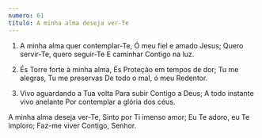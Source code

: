 ```yaml
---
numero: 61
titulo: A minha alma deseja ver-Te
---
```

1. A minha alma quer contemplar-Te,
Ó meu fiel e amado Jesus;
Quero servir-Te, quero seguir-Te
E caminhar Contigo na luz.

2. És Torre forte à minha alma,
És Proteção em tempos de dor;
Tu me alegras, Tu me preservas
De todo o mal, ó meu Redentor.

3. Vivo aguardando a Tua volta
Para subir Contigo a Deus;
A todo instante vivo anelante
Por contemplar a glória dos céus.

A minha alma deseja ver-Te,
Sinto por Ti imenso amor;
Eu Te adoro, eu Te imploro;
Faz-me viver Contigo, Senhor.
